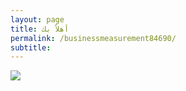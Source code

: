 ```yaml
---
layout: page
title: أهلاً بك
permalink: /businessmeasurement84690/
subtitle: ‎‎‎‎
---
```


<html>
<head>
    <link rel="shortcut icon" type="image/png" href="{{ 'favicon.png' | relative_url }}">
</head>
<body>
  <img src="https://i.ibb.co/h2ZksPT/Misure.png" />

</body>


</html>
  
